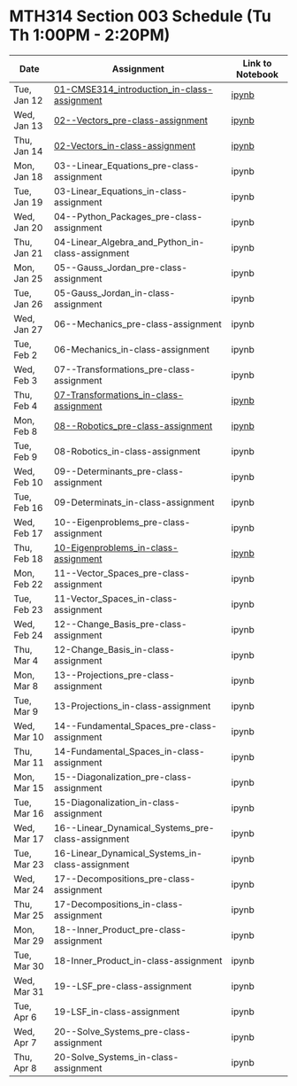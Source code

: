 # MTH314 Section 003 Schedule (Tu Th 1:00PM - 2:20PM)

| Date | Assignment | Link to Notebook |
|------|------------|------------------|
| Tue, Jan 12 | [01-CMSE314_introduction_in-class-assignment](01-CMSE314_introduction_in-class-assignment.html) | [ipynb](01-CMSE314_introduction_in-class-assignment.ipynb) |
| Wed, Jan 13 | [02--Vectors_pre-class-assignment](02--Vectors_pre-class-assignment.html) | [ipynb](02--Vectors_pre-class-assignment.ipynb) |
| Thu, Jan 14 | [02-Vectors_in-class-assignment](02-Vectors_in-class-assignment.html) | [ipynb](02-Vectors_in-class-assignment.ipynb) |
| Mon, Jan 18 | 03--Linear_Equations_pre-class-assignment | ipynb | 
| Tue, Jan 19 | 03-Linear_Equations_in-class-assignment | ipynb | 
| Wed, Jan 20 | 04--Python_Packages_pre-class-assignment | ipynb | 
| Thu, Jan 21 | 04-Linear_Algebra_and_Python_in-class-assignment | ipynb | 
| Mon, Jan 25 | 05--Gauss_Jordan_pre-class-assignment | ipynb | 
| Tue, Jan 26 | 05-Gauss_Jordan_in-class-assignment | ipynb | 
| Wed, Jan 27 | 06--Mechanics_pre-class-assignment | ipynb | 
| Tue, Feb 2 | 06-Mechanics_in-class-assignment | ipynb | 
| Wed, Feb 3 | 07--Transformations_pre-class-assignment | ipynb | 
| Thu, Feb 4 | [07-Transformations_in-class-assignment](07-Transformations_in-class-assignment.html) | [ipynb](07-Transformations_in-class-assignment.ipynb) |
| Mon, Feb 8 | [08--Robotics_pre-class-assignment](08--Robotics_pre-class-assignment.html) | [ipynb](08--Robotics_pre-class-assignment.ipynb) |
| Tue, Feb 9 | 08-Robotics_in-class-assignment | ipynb | 
| Wed, Feb 10 | 09--Determinants_pre-class-assignment | ipynb | 
| Tue, Feb 16 | 09-Determinats_in-class-assignment | ipynb | 
| Wed, Feb 17 | 10--Eigenproblems_pre-class-assignment | ipynb | 
| Thu, Feb 18 | [10-Eigenproblems_in-class-assignment](10-Eigenproblems_in-class-assignment.html) | [ipynb](10-Eigenproblems_in-class-assignment.ipynb) |
| Mon, Feb 22 | 11--Vector_Spaces_pre-class-assignment | ipynb | 
| Tue, Feb 23 | 11-Vector_Spaces_in-class-assignment | ipynb | 
| Wed, Feb 24 | 12--Change_Basis_pre-class-assignment | ipynb | 
| Thu, Mar 4 | 12-Change_Basis_in-class-assignment | ipynb | 
| Mon, Mar 8 | 13--Projections_pre-class-assignment | ipynb | 
| Tue, Mar 9 | 13-Projections_in-class-assignment | ipynb | 
| Wed, Mar 10 | 14--Fundamental_Spaces_pre-class-assignment | ipynb | 
| Thu, Mar 11 | 14-Fundamental_Spaces_in-class-assignment | ipynb | 
| Mon, Mar 15 | 15--Diagonalization_pre-class-assignment | ipynb | 
| Tue, Mar 16 | 15-Diagonalization_in-class-assignment | ipynb | 
| Wed, Mar 17 | 16--Linear_Dynamical_Systems_pre-class-assignment | ipynb | 
| Tue, Mar 23 | 16-Linear_Dynamical_Systems_in-class-assignment | ipynb | 
| Wed, Mar 24 | 17--Decompositions_pre-class-assignment | ipynb | 
| Thu, Mar 25 | 17-Decompositions_in-class-assignment | ipynb | 
| Mon, Mar 29 | 18--Inner_Product_pre-class-assignment | ipynb | 
| Tue, Mar 30 | 18-Inner_Product_in-class-assignment | ipynb | 
| Wed, Mar 31 | 19--LSF_pre-class-assignment | ipynb | 
| Tue, Apr 6 | 19-LSF_in-class-assignment | ipynb | 
| Wed, Apr 7 | 20--Solve_Systems_pre-class-assignment | ipynb | 
| Thu, Apr 8 | 20-Solve_Systems_in-class-assignment | ipynb | 
